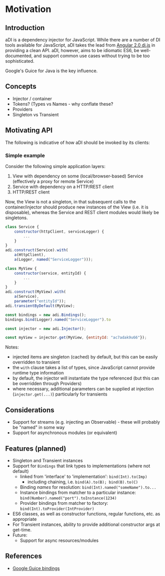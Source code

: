 Motivation
==========

Introduction
------------

aDI is a dependency injector for JavaScript. While there are a number
of DI tools available for JavaScript, aDI takes the lead from
[Angular 2.0 di.js](https://github.com/angular/di.js) in providing a clean
API. aDI, however, aims to be idiomatic ES6, be well-documented, and support
common use cases without trying to be too sophisticated.

Google's Guice for Java is the key influence.


Concepts
--------

* Injector / container
* Tokens? (Types vs Names - why conflate these?
* Providers
* Singleton vs Transient


Motivating API
--------------

The following is indicative of how aDI should be invoked by its clients:


### Simple example

Consider the following simple application layers:

1. View with dependency on some (local/browser-based) Service (effectively a proxy for remote Service)
2. Service with dependency on a HTTP/REST client
3. HTTP/REST client

Now, the View is not a singleton, in that subsequent calls to the container/injector should produce
new instances of the View (i.e. it is disposable), whereas the Service and REST client modules
would likely be singletons.

```javascript
class Service {
    constructor(httpClient, serviceLogger) {
        ...
    }
}
adi.construct(Service).with(
    a(HttpClient), 
    a(Logger, named("ServiceLogger")));

class MyView {
    constructor(service, entityId) {
        ...
    }
}
adi.construct(MyView).with(
    a(Service), 
    parameter("entityId"));
adi.transientByDefault(MyView);

const bindings = new adi.Bindings();
bindings.bind(Logger).named("ServiceLogger").to

const injector = new adi.Injector(); 

const myView = injector.get(MyView, {entityId: "ac7adak9u66"});
```

Notes:

* injected items are singleton (cached) by default, but this can be easily overridden to transient
* the `with` clause takes a list of types, since JavaScript cannot provide runtime type information
* by default, the injector will instantiate the type referenced (but this can be overridden through Providers)
* where necessary, additional parameters can be supplied at injection (`injector.get(...)`) particularly for transients


Considerations
--------------

* Support for streams (e.g. injecting an Observable) - these will probably be "named" in some way
* Support for asynchronous modules (or equivalent)


Features (planned)
------------------

* Singleton and Transient instances
* Support for `Bindings` that link types to implementations (where not default)
    * linked from 'interface' to 'implementation': `bind(Int).to(Imp)`
        * including chaining, i.e. `bind(A).to(B); bind(B).to(C)`
    * Binding *names* for resolution: `bind(Int).named("someName").to...`
    * Instance bindings from matcher to a particular instance: `bind(Number).named("port").toInstance(1234)`
    * Provider bindings from matcher to factory: `bind(Int).toProvider(IntProvider)`
* ES6 classes, as well as constructor functions, regular functions, etc. as appropriate
* For Transient instances, ability to provide additional constructor args at get-time.
* Future:
    * Support for async resources/modules
    
    
References
----------
* [Google Guice bindings](https://github.com/google/guice/wiki/Bindings)